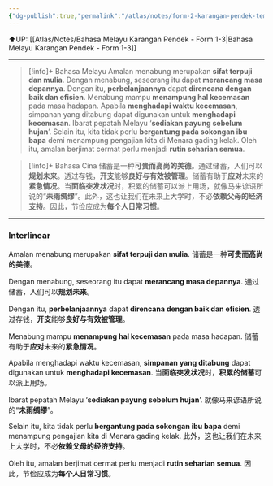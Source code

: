 ```yaml
---
{"dg-publish":true,"permalink":"/atlas/notes/form-2-karangan-pendek-tema-13-manfaat-menabung/"}
---
```



⬆️UP: [[Atlas/Notes/Bahasa Melayu Karangan Pendek - Form 1-3\|Bahasa Melayu Karangan Pendek - Form 1-3]]

---

> [!info]+ Bahasa Melayu
> Amalan menabung merupakan **sifat terpuji dan mulia**. Dengan menabung, seseorang itu dapat **merancang masa depannya**. Dengan itu, **perbelanjaannya** dapat **direncana dengan baik dan efisien**. Menabung mampu **menampung hal kecemasan** pada masa hadapan. Apabila **menghadapi waktu kecemasan**, simpanan yang ditabung dapat digunakan untuk **menghadapi kecemasan**. Ibarat pepatah Melayu ‘**sediakan payung sebelum hujan**’. Selain itu, kita tidak perlu **bergantung pada sokongan ibu bapa** demi menampung pengajian kita di Menara gading kelak. Oleh itu, amalan berjimat cermat perlu menjadi **rutin seharian semua**.

> [!info]+ Bahasa Cina
> 储蓄是一种**可贵而高尚的美德**。通过储蓄，人们可以**规划未来**。透过存钱，**开支**能够**良好与有效被管理**。储蓄有助于**应对**未来的**紧急情况**。当**面临突发状况**时，积累的储蓄可以派上⽤场，就像⻢来谚语所说的“**未雨绸缪**”。此外，这也让我们在未来上大学时，不必**依赖⽗⺟的经济支持**。因此，节俭应成为**每个人日常习惯**。


---

### Interlinear

Amalan menabung merupakan **sifat terpuji dan mulia**. 
储蓄是一种**可贵而高尚的美德**。

Dengan menabung, seseorang itu dapat **merancang masa depannya**. 
通过储蓄，人们可以**规划未来**。

Dengan itu, **perbelanjaannya** dapat **direncana dengan baik dan efisien**. 
透过存钱，**开支**能够**良好与有效被管理**。

Menabung mampu **menampung hal kecemasan** pada masa hadapan. 
储蓄有助于**应对**未来的**紧急情况**。

Apabila menghadapi waktu kecemasan, **simpanan yang ditabung** dapat digunakan untuk **menghadapi kecemasan**. 
当**面临突发状况**时，**积累的储蓄**可以派上⽤场。

Ibarat pepatah Melayu ‘**sediakan payung sebelum hujan**’. 
就像⻢来谚语所说的“**未雨绸缪**”。

Selain itu, kita tidak perlu **bergantung pada sokongan ibu bapa** demi menampung pengajian kita di Menara gading kelak. 
此外，这也让我们在未来上大学时，不必**依赖⽗⺟的经济支持**。

Oleh itu, amalan berjimat cermat perlu menjadi **rutin seharian semua**.
因此，节俭应成为**每个人日常习惯**。
